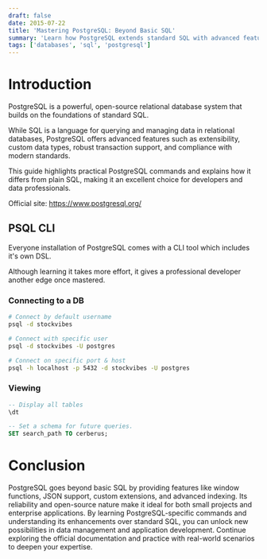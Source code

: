 ```yaml
---
draft: false
date: 2015-07-22
title: 'Mastering PostgreSQL: Beyond Basic SQL'
summary: 'Learn how PostgreSQL extends standard SQL with advanced features, reliability, and open-source flexibility. This guide covers practical commands, differences from generic SQL, and tips for effective database work.'
tags: ['databases', 'sql', 'postgresql']
---
```


# Introduction

PostgreSQL is a powerful, open-source relational database system that builds on the foundations of standard SQL.

While SQL is a language for querying and managing data in relational databases, PostgreSQL offers
advanced features such as extensibility, custom data types, robust transaction support,
and compliance with modern standards.

This guide highlights practical PostgreSQL commands and explains how it differs from plain SQL,
making it an excellent choice for developers and data professionals.

Official site: https://www.postgresql.org/

## PSQL CLI

Everyone installation of PostgreSQL comes with a CLI tool which includes it's own DSL.

Although learning it takes more effort, it gives a professional developer another edge once mastered.

### Connecting to a DB

```sh
# Connect by default username
psql -d stockvibes

# Connect with specific user
psql -d stockvibes -U postgres

# Connect on specific port & host
psql -h localhost -p 5432 -d stockvibes -U postgres
```

### Viewing

```sql
-- Display all tables
\dt

-- Set a schema for future queries.
SET search_path TO cerberus;
```

# Conclusion

PostgreSQL goes beyond basic SQL by providing features like window functions, JSON support, custom extensions, and advanced indexing. Its reliability and open-source nature make it ideal for both small projects and enterprise applications. By learning PostgreSQL-specific commands and understanding its enhancements over standard SQL, you can unlock new possibilities in data management and application development. Continue exploring the official documentation and practice with real-world scenarios to deepen your expertise.
